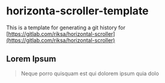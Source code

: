 # horizonta-scroller-template
This is a template for generating a git history for 
[https://gitlab.com/riksa/horizontal-scroller](https://gitlab.com/riksa/horizontal-scroller)

## Lorem Ipsum

> Neque porro quisquam est qui dolorem ipsum quia dolo
